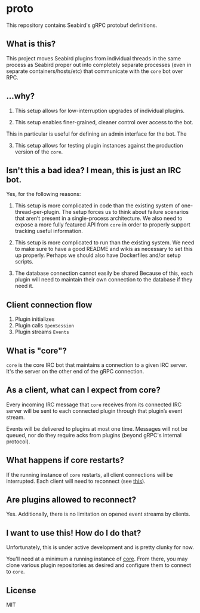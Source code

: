 # proto

This repository contains Seabird's gRPC protobuf definitions.

## What is this?

This project moves Seabird plugins from individual threads in the same process as Seabird proper out into completely separate processes (even in separate containers/hosts/etc) that communicate with the `core` bot over RPC.

## ...why?

1. This setup allows for low-interruption upgrades of individual plugins.

2. This setup enables finer-grained, cleaner control over access to the bot.

This in particular is useful for defining an admin interface for the bot. The

3. This setup allows for testing plugin instances against the production version of the `core`.

## Isn't this a bad idea? I mean, this is just an IRC bot.

Yes, for the following reasons:

1. This setup is more complicated in code than the existing system of one-thread-per-plugin.
The setup forces us to think about failure scenarios that aren’t present in a single-process architecture. We also need to expose a more fully featured API from `core` in order to properly support tracking useful information.

2. This setup is more complicated to run than the existing system.
We need to make sure to have a good README and wikis as necessary to set this up properly. Perhaps we should also have Dockerfiles and/or setup scripts.

3. The database connection cannot easily be shared
Because of this, each plugin will need to maintain their own connection to the database if they need it.

## Client connection flow

1. Plugin initializes
2. Plugin calls `OpenSession`
3. Plugin streams `Events`

## What is "core"?
`core` is the core IRC bot that maintains a connection to a given IRC server. It's the server on the other end of the gRPC connection.

## As a client, what can I expect from core?
Every incoming IRC message that `core` receives from its connected IRC server will be sent to each connected plugin through that plugin’s event stream.

Events will be delivered to plugins at most one time. Messages will not be queued, nor do they require acks from plugins (beyond gRPC's internal protocol).

## What happens if core restarts?
If the running instance of `core` restarts, all client connections will be interrupted. Each client will need to reconnect (see [this](#client-connection-flow)).

## Are plugins allowed to reconnect?
Yes. Additionally, there is no limitation on opened event streams by clients.

## I want to use this! How do I do that?
Unfortunately, this is under active development and is pretty clunky for now.

You'll need at a minimum a running instance of [core](https://github.com/seabird-irc/seabird-core). From there, you may clone various plugin repositories as desired and configure them to connect to `core`.

## License

MIT
